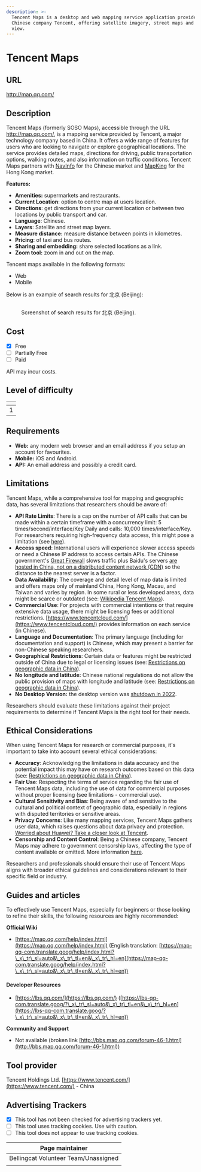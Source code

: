 ```yaml
---
description: >-
  Tencent Maps is a desktop and web mapping service application provided by the
  Chinese company Tencent, offering satellite imagery, street maps and street
  view.
---
```


# Tencent Maps

## URL

http://map.qq.com/

## Description

Tencent Maps (formerly SOSO Maps), accessible through the URL http://map.qq.com/, is a mapping service provided by Tencent, a major technology company based in China. It offers a wide range of features for users who are looking to navigate or explore geographical locations. The service provides detailed maps, directions for driving, public transportation options, walking routes, and also information on traffic conditions. Tencent Maps partners with [NavInfo](https://www.navinfo.eu/) for the Chinese market and [MapKing](https://www.mapking.com/) for the Hong Kong market.

**Features:**

* **Amenities:** supermarkets and restaurants.
* **Current Location**: option to centre map at users location.
* **Directions**: get directions from your current location or between two locations by public transport and car.
* **Language**: Chinese.
* **Layers**: Satellite and street map layers.
* **Measure distance:** measure distance between points in kilometres.
* **Pricing**: of taxi and bus routes.
* **Sharing and embedding:** share selected locations as a link.
* **Zoom tool:** zoom in and out on the map.

Tencent maps available in the following formats:

* Web
* Mobile

Below is an example of search results for 北京 (Beijing):

<figure><img src=".gitbook/assets/Screenshot 2024-04-23 at 1.38.57 PM.png" alt=""><figcaption><p>Screenshot of search results for 北京 (Beijing).</p></figcaption></figure>

## Cost

* [x] Free
* [ ] Partially Free
* [ ] Paid

API may incur costs.

## Level of difficulty

<table><thead><tr><th data-type="rating" data-max="5"></th></tr></thead><tbody><tr><td>1</td></tr></tbody></table>

## Requirements

* **Web:** any modern web browser and an email address if you setup an account for favourites.
* **Mobile:** iOS and Android.
* **API:** An email address and possibly a credit card.&#x20;

## Limitations

Tencent Maps, while a comprehensive tool for mapping and geographic data, has several limitations that researchers should be aware of:

* **API Rate Limits**: There is a cap on the number of API calls that can be made within a certain timeframe with a concurrency limit: 5 times/second/interface/Key Daily and calls: 10,000 times/interface/Key. For researchers requiring high-frequency data access, this might pose a limitation (see [here](https://lbs-qq-com.translate.goog/faq/accountQuota/faqKey?\_x\_tr\_sl=auto&\_x\_tr\_tl=en&\_x\_tr\_hl=en&\_x\_tr\_hist=true)).
* **Access speed**: International users will experience slower access speeds or need a Chinese IP address to access certain APIs. The Chinese government's [Great Firewall](https://en.wikipedia.org/wiki/Great\_Firewall) slows traffic plus Baidu's servers [are hosted in China, not on a distributed content network (CDN)](https://chinese.stackexchange.com/questions/736/why-are-sites-like-youku-and-baidu-so-slow-overseas) so the distance to the nearest server is a factor.
* **Data Availability**: The coverage and detail level of map data is limited and offers maps only of mainland China, Hong Kong, Macau, and Taiwan and varies by region. In some rural or less developed areas, data might be scarce or outdated (see: [Wikipedia Tencent Maps](https://en.wikipedia.org/wiki/Tencent\_Maps)).&#x20;
* **Commercial Use**: For projects with commercial intentions or that require extensive data usage, there might be licensing fees or additional restrictions. [https://www.tencentcloud.com/](https://www.tencentcloud.com/) provides information on each service (in Chinese).
* **Language and Documentation**: The primary language (including for documentation and support) is Chinese, which may present a barrier for non-Chinese speaking researchers.
* **Geographical Restrictions**: Certain data or features might be restricted outside of China due to legal or licensing issues (see: [Restrictions on geographic data in China](https://en.wikipedia.org/wiki/Restrictions\_on\_geographic\_data\_in\_China)).&#x20;
* **No longitude and latitude:** Chinese national regulations do not allow the public provision of maps with longitude and latitude (see: [Restrictions on geographic data in China](https://en.wikipedia.org/wiki/Restrictions\_on\_geographic\_data\_in\_China)).&#x20;
* **No Desktop Version:** the desktop version was [shutdown in 2022](https://36kr.com/p/1971614184967305).&#x20;

Researchers should evaluate these limitations against their project requirements to determine if Tencent Maps is the right tool for their needs.

## Ethical Considerations

When using Tencent Maps for research or commercial purposes, it's important to take into account several ethical considerations:

* **Accuracy**: Acknowledging the limitations in data accuracy and the potential impact this may have on research outcomes based on this data  (see: [Restrictions on geographic data in China](https://en.wikipedia.org/wiki/Restrictions\_on\_geographic\_data\_in\_China)).
* **Fair Use**: Respecting the terms of service regarding the fair use of Tencent Maps data, including the use of data for commercial purposes without proper licensing (see limitations - commercial use).
* **Cultural Sensitivity and Bias**: Being aware of and sensitive to the cultural and political context of geographic data, especially in regions with disputed territories or sensitive areas.
* **Privacy Concerns**: Like many mapping services, Tencent Maps gathers user data, which raises questions about data privacy and protection. [Worried about Huawei? Take a closer look at Tencent](https://freedomhouse.org/article/worried-about-huawei-take-closer-look-tencent).
* **Censorship and Content Control**: Being a Chinese company, Tencent Maps may adhere to government censorship laws, affecting the type of content available or omitted. More information [here](https://protonvpn.com/blog/great-firewall-china).

Researchers and professionals should ensure their use of Tencent Maps aligns with broader ethical guidelines and considerations relevant to their specific field or industry.

## Guides and articles

To effectively use Tencent Maps, especially for beginners or those looking to refine their skills, the following resources are highly recommended:

**Official Wiki**&#x20;

* [https://map.qq.com/help/index.html](https://map.qq.com/help/index.html) (English translation: [https://map-qq-com.translate.goog/help/index.html?\_x\_tr\_sl=auto&\_x\_tr\_tl=en&\_x\_tr\_hl=en](https://map-qq-com.translate.goog/help/index.html?\_x\_tr\_sl=auto&\_x\_tr\_tl=en&\_x\_tr\_hl=en))

#### Developer Resources

* [https://lbs.qq.com/](https://lbs.qq.com/) ([https://lbs-qq-com.translate.goog/?\_x\_tr\_sl=auto&\_x\_tr\_tl=en&\_x\_tr\_hl=en](https://lbs-qq-com.translate.goog/?\_x\_tr\_sl=auto&\_x\_tr\_tl=en&\_x\_tr\_hl=en))

**Community and Support**

* Not available (broken link [http://bbs.map.qq.com/forum-46-1.html](http://bbs.map.qq.com/forum-46-1.html))

## Tool provider

Tencent Holdings Ltd. [https://www.tencent.com/](https://www.tencent.com/) - China

## Advertising Trackers

* [x] This tool has not been checked for advertising trackers yet.
* [ ] This tool uses tracking cookies. Use with caution.
* [ ] This tool does not appear to use tracking cookies.

| Page maintainer                      |
| ------------------------------------ |
| Bellingcat Volunteer Team/Unassigned |
|                                      |
